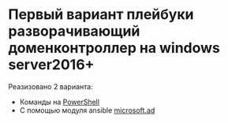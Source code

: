 # Первый вариант плейбуки разворачивающий доменконтроллер на windows server2016+

Реазизовано 2 варианта:

- Команды на [PowerShell](/ADdeployPS.yaml)
- С помощью модуля ansible [microsoft.ad](/ADdeployAM.yaml)
